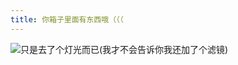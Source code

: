 ```yaml
---
title: 你箱子里面有东西哦（（（
---
```

<imageview
    title="资源主页图片，但是光没了" 
    tagline="眼睛光照强度比灯都高(雾)"
    :imgprop="[
        {'text': '制作者', 'value': 'Starcloudsea'},
        {'text': '软件', 'value': 'Blender'},
        {'text': '渲染器', 'value': 'Cycles'},
        {'text': '滤镜', 'value': '忘了😅'},
        {'text': '分辨率', 'value': '1920x1080'},
    ]">
    <img src="/docs/Shared/Blogs/MediaLibrary/Images/Favorite/MonsterInChest/RTX(No).png" title="只是去了个灯光而已(我才不会告诉你我还加了个滤镜)"/>
</imageview>
